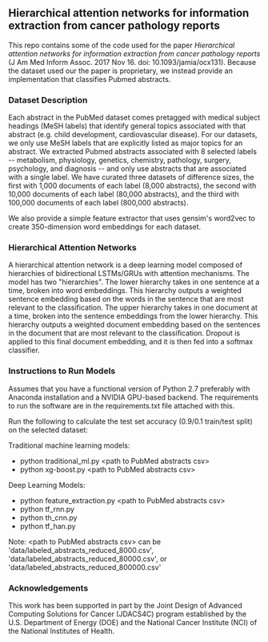 ## Hierarchical attention networks for information extraction from cancer pathology reports

This repo contains some of the code used for the paper *Hierarchical attention networks for information extraction from cancer pathology reports* (J Am Med Inform Assoc. 2017 Nov 16. doi: 10.1093/jamia/ocx131). 
Because the dataset used our the paper is proprietary, we instead provide an implementation that classifies Pubmed abstracts. 

### Dataset Description

Each abstract in the PubMed dataset comes pretagged with medical subject headings (MeSH labels) that identify general topics associated with that abstract
(e.g. child development, cardiovascular disease). For our datasets, we only use MeSH labels that are explicitly listed as major topics for an
abstract. We extracted Pubmed abstracts associated with 8 selected labels -- metabolism, physiology, genetics, chemistry, pathology, surgery, psychology, 
and diagnosis -- and only use abstracts that are associated with a single label. We have curated three datasets of difference sizes, the first with 1,000
documents of each label (8,000 abstracts), the second with 10,000 documents of each label (80,000 abstracts), and the third with 100,000 documents of each 
label (800,000 abstracts).

We also provide a simple feature extractor that uses gensim's word2vec to create 350-dimension word embeddings for each dataset. 

### Hierarchical Attention Networks

A hierarchical attention network is a deep learning model composed of hierarchies of bidirectional LSTMs/GRUs with attention
mechanisms. The model has two "hierarchies". The lower hierarchy takes in one sentence at a time, broken into word embeddings. This hierarchy outputs a
weighted sentence embedding based on the words in the sentence that are most relevant to the classification. The upper hierarchy takes in one document at a
time, broken into the sentence embeddings from the lower hierarchy. This hierarchy outputs a weighted document embedding based on the sentences in the document that
are most relevant to the classification. Dropout is applied to this final document embedding, and it is then fed into a softmax classifier.

### Instructions to Run Models

Assumes that you have a functional version of Python 2.7 preferably with Anaconda installation and a NVIDIA GPU-based backend. The requirements to run the software are in the requirements.txt file attached with this. 

Run the following to calculate the test set accuracy (0.9/0.1 train/test split) on the selected dataset:

Traditional machine learning models:
 - python traditional_ml.py \<path to PubMed abstracts csv\>
 - python xg-boost.py \<path to PubMed abstracts csv\>

Deep Learning Models: 
 - python feature_extraction.py \<path to PubMed abstracts csv\>
 - python tf_rnn.py
 - python th_cnn.py
 - python tf_han.py
 
Note: \<path to PubMed abstracts csv\> can be 'data/labeled_abstracts_reduced_8000.csv', 'data/labeled_abstracts_reduced_80000.csv', or 'data/labeled_abstracts_reduced_800000.csv'

### Acknowledgements
This work has been supported in part by the Joint Design of Advanced Computing Solutions for Cancer (JDACS4C) program established by the U.S. Department of Energy (DOE) and the National Cancer Institute (NCI) of the National Institutes of Health.
